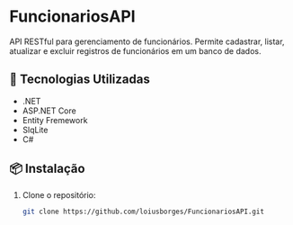 # FuncionariosAPI

API RESTful para gerenciamento de funcionários. Permite cadastrar, listar, atualizar e excluir registros de funcionários em um banco de dados.

## 🚀 Tecnologias Utilizadas

- .NET
- ASP.NET Core
- Entity Fremework
- SlqLite
- C#

## 📦 Instalação

1. Clone o repositório:
   ```bash
   git clone https://github.com/loiusborges/FuncionariosAPI.git
